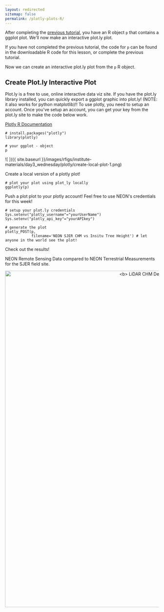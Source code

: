 ```yaml
---
layout: redirected
sitemap: false
permalink: /plotly-plots-R/
---
```







After completing the [previous tutorial]({{site.baseurl}}/compare-lidar-to-field-data-R/),
you have an R object `p` that contains a
ggplot plot. We'll now make an interactive plot.ly plot.

If you have not completed the previous tutorial, the code for `p` can be found
in the downloadable R code for this lesson, or complete the previous tutorial.



Now we can create an interactive plot.ly plot from the `p` R object.

## Create Plot.ly Interactive Plot

Plot.ly is a free to use, online interactive data viz site. If you have the
plot.ly library installed, you can quickly export a ggplot graphic into plot.ly!
 (NOTE: it also works for python matplotlib)!! To use plotly, you need to setup
an account. Once you've setup an account, you can get your key from the plot.ly
site to make the code below work.

<a href="https://plot.ly/r/getting-started/" target="_blank">Plotly R Documentation</a>


    # install.packages("plotly")
    library(plotly)
    
    # your ggplot - object
    p

![ ]({{ site.baseurl }}/images/rfigs/institute-materials/day3_wednesday/plotly/create-local-plot-1.png)

Create a local version of a plotly plot!


    # plot your plot using plot_ly locally
    ggplotly(p)

Push a plot plot to your plotly account! Feel free to use NEON's credentials
for this week!


    # setup your plot.ly credentials
    Sys.setenv("plotly_username"="yourUserName")
    Sys.setenv("plotly_api_key"="yourAPIkey")
    
    # generate the plot
    plotly_POST(p,
                filename='NEON SJER CHM vs Insitu Tree Height') # let anyone in the world see the plot!

Check out the results!

NEON Remote Sensing Data compared to NEON Terrestrial Measurements for the SJER field site.

<div>
    <a href="https://plot.ly/~NEONDataSkills/0/" target="_blank" title="&lt;b&gt; LiDAR CHM Derived vs Measured Tree Height &lt;/b&gt;" style="display: block; text-align: center;"><img src="https://plot.ly/~NEONDataSkills/0.png" alt="&lt;b&gt; LiDAR CHM Derived vs Measured Tree Height &lt;/b&gt;" style="max-width: 100%;width: 1103px;"  width="1103" onerror="this.onerror=null;this.src='https://plot.ly/404.png';" /></a>
    <script data-plotly="NEONDataSkills:0"  src="https://plot.ly/embed.js" async></script>
</div>
